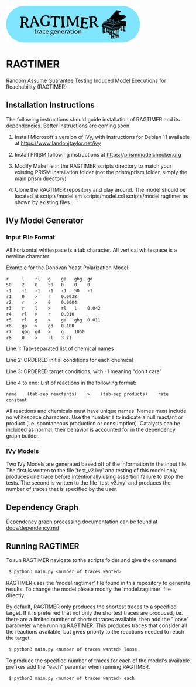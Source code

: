 ![RAGTIMER Logo](logo/logo_sm.png)

# RAGTIMER
Random Assume Guarantee Testing Induced Model Executions for Reachability (RAGTIMER)

## Installation Instructions

The following instructions should guide installation of RAGTIMER and its dependencies. Better instructions are coming soon.

1. Install Microsoft's version of IVy, with instructions for Debian 11 available at https://www.landonjtaylor.net/ivy

2. Install PRISM following instructions at https://prismmodelchecker.org

3. Modify Makefile in the RAGTIMER scripts directory to match your existing PRISM installation folder (not the prism/prism folder, simply the main prism directory)

4. Clone the RAGTIMER repository and play around. The model should be located at scripts/model.sm scripts/model.csl scripts/model.ragtimer as shown by existing files. 


## IVy Model Generator
### Input File Format

All horizontal whitespace is a tab character.
All vertical whitespace is a newline character.

Example for the Donovan Yeast Polarization Model:

```
r     l    rl   g    ga   gbg  gd
50    2    0    50   0    0    0
-1    -1   -1   -1   -1   50   -1
r1    0    >    r    0.0038
r2    r    >    0    0.0004
r3    r    l    >    rl   l    0.042
r4    rl   >    r    0.010
r5    rl   g    >    ga   gbg  0.011
r6    ga   >    gd   0.100
r7    gbg  gd   >    g    1050
r8    0    >    rl   3.21
```

Line 1: Tab-separated list of chemical names

Line 2: ORDERED initial conditions for each chemical

Line 3: ORDERED target conditions, with -1 meaning "don't care"

Line 4 to end: List of reactions in the following format:

```
name    (tab-sep reactants)    >    (tab-sep products)    rate constant
```

All reactions and chemicals must have unique names. Names must include
no whitespace characters. Use the number `0` to indicate a null reactant or product (i.e. spontaneous production or consumption). Catalysts can be included as normal; their behavior is accounted for in the dependency graph builder.

### IVy Models
Two IVy Models are generated based off of the information in the input file. The first is written to the file 'test_v2.ivy' and testing of this model only produces one trace before intentionally using assertion failure to stop the tests. The second is written to the file 'test_v3.ivy' and produces the number of traces that is specified by the user. 

## Dependency Graph
Dependency graph processing documentation can be found at [docs/dependency.md](docs/dependency.md)

## Running RAGTIMER
To run RAGTIMER navigate to the scripts folder and give the command:
```sh
 $ python3 main.py <number of traces wanted>
```
RAGTIMER uses the 'model.ragtimer' file found in this repository to generate results. To change the model please modify the 'model.ragtimer' file directly.

By default, RAGTIMER only produces the shortest traces to a specified target. If it is preferred that not only the shortest traces are produced, i.e. there are a limited number of shortest traces available, then add the "loose" parameter when running RAGTIMER. This produces traces that consider all the reactions available, but gives priority to the reactions needed to reach the target. 
```sh
 $ python3 main.py <number of traces wanted> loose
```

To produce the specified number of traces for each of the model's available prefixes add the "each" paramter when running RAGTIMER. 
```sh
 $ python3 main.py <number of traces wanted> each
```
